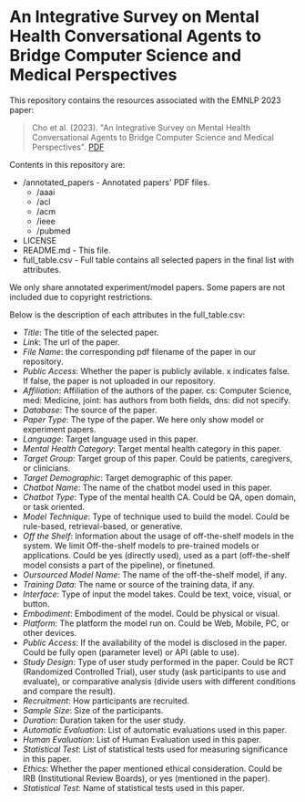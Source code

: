 # An Integrative Survey on Mental Health Conversational Agents to Bridge Computer Science and Medical Perspectives

This repository contains the resources associated with the EMNLP 2023 paper:

> Cho et al. (2023). "An Integrative Survey on Mental Health Conversational Agents to Bridge Computer Science and Medical Perspectives". [PDF]([https://www.aclweb.org/anthology/2020.inlg-1.23.pdf](https://osf.io/sqvbt))

Contents in this repository are:
 - /annotated_papers - Annotated papers' PDF files. 
   - /aaai
   - /acl
   - /acm
   - /ieee
   - /pubmed
 - LICENSE
 - README.md - This file.
 - full_table.csv - Full table contains all selected papers in the final list with attributes.

   
We only share annotated experiment/model papers. Some papers are not included due to copyright restrictions.


Below is the description of each attributes in the full_table.csv:
  * _Title_: The title of the selected paper.
  * _Link_: The url of the paper.
  * _File Name_: the corresponding pdf filename of the paper in our repository.
  * _Public Access_: Whether the paper is publicly avilable. x indicates false. If false, the paper is not uploaded in our repository.
  * _Affiliation_: Affiliation of the authors of the paper. cs: Computer Science, med: Medicine, joint: has authors from both fields, dns: did not specify. 
  * _Database_: The source of the paper.
  * _Paper Type_: The type of the paper. We here only show model or experiment papers.
  * _Language_: Target language used in this paper.
  * _Mental Health Category_: Target mental health category in this paper.
  * _Target Group_: Target group of this paper. Could be patients, caregivers, or clinicians.
  * _Target Demographic_: Target demographic of this paper.
  * _Chatbot Name_: The name of the chatbot model used in this paper.
  * _Chatbot Type_: Type of the mental health CA. Could be QA, open domain, or task oriented.
  * _Model Technique_: Type of technique used to build the model. Could be rule-based, retrieval-based, or generative.
  * _Off the Shelf_: Information about the usage of off-the-shelf models in the system. We limit Off-the-shelf models to pre-trained models or applications. Could be yes (directly used), used as a part (off-the-shelf model consists a part of the pipeline), or finetuned.
  * _Oursourced Model Name_: The name of the off-the-shelf model, if any.
  * _Training Data_: The name or source of the training data, if any.
  * _Interface_: Type of input the model takes. Could be text, voice, visual, or button.
  * _Embodiment_: Embodiment of the model. Could be physical or visual.
  * _Platform_: The platform the model run on. Could be Web, Mobile, PC, or other devices.
  * _Public Access_: If the availability of the model is disclosed in the paper. Could be fully open (parameter level) or API (able to use).
  * _Study Design_: Type of user study performed in the paper. Could be RCT (Randomized Controlled Trial), user study (ask participants to use and evaluate), or comparative analysis (divide users with different conditions and compare the result).
  * _Recruitment_: How participants are recruited.
  * _Sample Size_: Size of the participants.
  * _Duration_: Duration taken for the user study.
  * _Automatic Evaluation_: List of automatic evaluations used in this paper.
  * _Human Evaluation_: List of Human Evaluation used in this paper.
  * _Statistical Test_: List of statistical tests used for measuring significance in this paper.
  * _Ethics_: Whether the paper mentioned ethical consideration. Could be IRB (Institutional Review Boards), or yes (mentioned in the paper).
  * _Statistical Test_: Name of statistical tests used in this paper.
